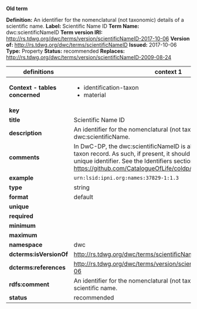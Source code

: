 **Old term**

**Definition:** An identifier for the nomenclatural (not taxonomic) details of a scientific name.
**Label:** Scientific Name ID
**Term Name:** dwc:scientificNameID
**Term version IRI:** http://rs.tdwg.org/dwc/terms/version/scientificNameID-2017-10-06
**Version of:** http://rs.tdwg.org/dwc/terms/scientificNameID
**Issued:** 2017-10-06
**Type:** Property
**Status:** recommended
**Replaces:** http://rs.tdwg.org/dwc/terms/version/scientificNameID-2009-08-24


| definitions | context 1 |context 2 |context 3 |
|-|-|-|-|
| **Context - tables concerned** | <ul><li>identification-taxon</li><li>material</li></ul> | <ul><li>identification</li></ul> | <ul><li>occurrence</li></ul> |
| **key** |  |  |  |
| **title** | Scientific Name ID | Scientific Name ID | Scientific Name ID |
| **description** | An identifier for the nomenclatural (not taxonomic) details of a dwc:scientificName. | An identifier for the nomenclatural (not taxonomic) details of a scientific name. | An identifier for the nomenclatural (not taxonomic) details of a scientific name. |
| **comments** | In DwC-DP, the dwc:scientificNameID is always an external link to a taxon record. As such, if present, it should be a resolvable globally unique identifier. See the Identifiers section of https://github.com/CatalogueOfLife/coldp/blob/master/README.md. | In DwC-DP, the dwc:scientificNameID is always an external link to a taxon record. As such, if present, it should be a resolvable globally unique identifier. See the Identifiers section of https://github.com/CatalogueOfLife/coldp/blob/master/README.md. | In DwC-DP, the taxonID is always an external link to a taxon record. As such, if present, it should be a resolvable globally unique identifier. See the Identifiers section of https://github.com/CatalogueOfLife/coldp/blob/master/README.md. |
| **example** | `urn:lsid:ipni.org:names:37829-1:1.3` | `urn:lsid:ipni.org:names:37829-1:1.3` | `urn:lsid:ipni.org:names:37829-1:1.3` |
| **type** | string | string | string |
| **format** | default | default | default |
| **unique** |  |  |  |
| **required** |  |  |  |
| **minimum** |  |  |  |
| **maximum** |  |  |  |
| **namespace** | dwc | dwc | dwc |
| **dcterms:isVersionOf** | http://rs.tdwg.org/dwc/terms/scientificNameID | http://rs.tdwg.org/dwc/terms/scientificNameID | http://rs.tdwg.org/dwc/terms/scientificNameID |
| **dcterms:references** | http://rs.tdwg.org/dwc/terms/version/scientificNameID-2017-10-06 | http://rs.tdwg.org/dwc/terms/version/scientificNameID-2017-10-06 | http://rs.tdwg.org/dwc/terms/version/scientificNameID-2017-10-06 |
| **rdfs:comment** | An identifier for the nomenclatural (not taxonomic) details of a scientific name. | An identifier for the nomenclatural (not taxonomic) details of a scientific name. | An identifier for the nomenclatural (not taxonomic) details of a scientific name. |
| **status** | recommended | recommended | recommended |
